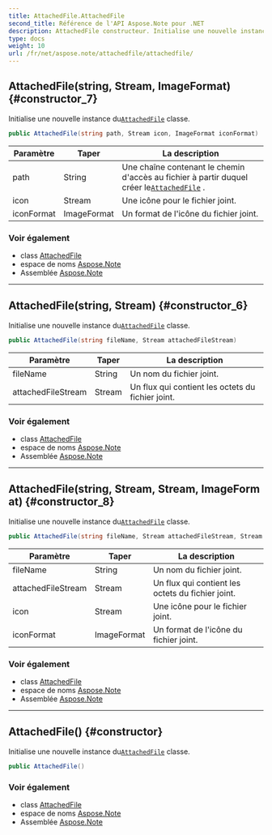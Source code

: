 ```yaml
---
title: AttachedFile.AttachedFile
second_title: Référence de l'API Aspose.Note pour .NET
description: AttachedFile constructeur. Initialise une nouvelle instance duAttachedFile classe.
type: docs
weight: 10
url: /fr/net/aspose.note/attachedfile/attachedfile/
---
```

## AttachedFile(string, Stream, ImageFormat) {#constructor_7}

Initialise une nouvelle instance du[`AttachedFile`](../) classe.

```csharp
public AttachedFile(string path, Stream icon, ImageFormat iconFormat)
```

| Paramètre | Taper | La description |
| --- | --- | --- |
| path | String | Une chaîne contenant le chemin d'accès au fichier à partir duquel créer le[`AttachedFile`](../) . |
| icon | Stream | Une icône pour le fichier joint. |
| iconFormat | ImageFormat | Un format de l'icône du fichier joint. |

### Voir également

* class [AttachedFile](../)
* espace de noms [Aspose.Note](../../attachedfile/)
* Assemblée [Aspose.Note](../../../)

---

## AttachedFile(string, Stream) {#constructor_6}

Initialise une nouvelle instance du[`AttachedFile`](../) classe.

```csharp
public AttachedFile(string fileName, Stream attachedFileStream)
```

| Paramètre | Taper | La description |
| --- | --- | --- |
| fileName | String | Un nom du fichier joint. |
| attachedFileStream | Stream | Un flux qui contient les octets du fichier joint. |

### Voir également

* class [AttachedFile](../)
* espace de noms [Aspose.Note](../../attachedfile/)
* Assemblée [Aspose.Note](../../../)

---

## AttachedFile(string, Stream, Stream, ImageFormat) {#constructor_8}

Initialise une nouvelle instance du[`AttachedFile`](../) classe.

```csharp
public AttachedFile(string fileName, Stream attachedFileStream, Stream icon, ImageFormat iconFormat)
```

| Paramètre | Taper | La description |
| --- | --- | --- |
| fileName | String | Un nom du fichier joint. |
| attachedFileStream | Stream | Un flux qui contient les octets du fichier joint. |
| icon | Stream | Une icône pour le fichier joint. |
| iconFormat | ImageFormat | Un format de l'icône du fichier joint. |

### Voir également

* class [AttachedFile](../)
* espace de noms [Aspose.Note](../../attachedfile/)
* Assemblée [Aspose.Note](../../../)

---

## AttachedFile() {#constructor}

Initialise une nouvelle instance du[`AttachedFile`](../) classe.

```csharp
public AttachedFile()
```

### Voir également

* class [AttachedFile](../)
* espace de noms [Aspose.Note](../../attachedfile/)
* Assemblée [Aspose.Note](../../../)


